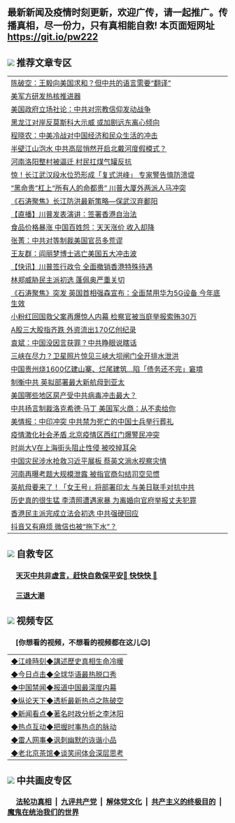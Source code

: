 ## 最新新闻及疫情时刻更新，欢迎广传，请一起推广。传播真相，尽一份力，只有真相能自救! 本页面短网址 https://git.io/pw222

## <img src="https://img.icons8.com/cute-clipart/2x/circled-right.png"> 推荐文章专区

<Table>
<tr><td colspan="2" align="left"><a href="https://boncwjwj.xhuyd.press/?name=c1198793&key=encdeuyadochlaxz&from=pw2">陈破空：王毅向美国求和？但中共的语言需要“翻译”</a></td></tr>
<tr><td colspan="2" align="left"><a href="https://boncwjwj.xhuyd.press/?name=c1198797&key=encdeuyadochlaxz&from=pw2">美军方研发热核推进器</a></td></tr>
<tr><td colspan="2" align="left"><a href="https://boncwjwj.xhuyd.press/?name=c1198789&key=encdeuyadochlaxz&from=pw2">美国政府立场社论：中共对宗教信仰发动战争</a></td></tr>
<tr><td colspan="2" align="left"><a href="https://boncwjwj.xhuyd.press/?name=c1198778&key=encdeuyadochlaxz&from=pw2">黑龙江对岸反莫斯科大示威 或加剧远东离心倾向</a></td></tr>
<tr><td colspan="2" align="left"><a href="https://boncwjwj.xhuyd.press/?name=c1198791&key=encdeuyadochlaxz&from=pw2">程晓农：中美冷战对中国经济和民众生活的冲击</a></td></tr>
<tr><td colspan="2" align="left"><a href="https://boncwjwj.xhuyd.press/?name=c1198779&key=encdeuyadochlaxz&from=pw2">半壁江山泡水 中共高层悄然开启北戴河度假模式？</a></td></tr>
<tr><td colspan="2" align="left"><a href="https://boncwjwj.xhuyd.press/?name=c1198788&key=encdeuyadochlaxz&from=pw2">河南洛阳整村被逼迁 村民扛煤气罐反抗</a></td></tr>
<tr><td colspan="2" align="left"><a href="https://boncwjwj.xhuyd.press/?name=c1198755&key=encdeuyadochlaxz&from=pw2">惊！长江武汉段水位恐形成「复式洪峰」 专家警告慎防溃堤</a></td></tr>
<tr><td colspan="2" align="left"><a href="https://boncwjwj.xhuyd.press/?name=c1198781&key=encdeuyadochlaxz&from=pw2">“黑命贵”杠上“所有人的命都贵” 川普大厦外两派人马冲突</a></td></tr>
<tr><td colspan="2" align="left"><a href="https://boncwjwj.xhuyd.press/?name=c1198767&key=encdeuyadochlaxz&from=pw2">《石涛聚焦》长江防洪最新策略—保武汉弃鄱阳</a></td></tr>
<tr><td colspan="2" align="left"><a href="https://boncwjwj.xhuyd.press/?name=c1198785&key=encdeuyadochlaxz&from=pw2">【直播】川普发表演讲：签署香港自治法</a></td></tr>
<tr><td colspan="2" align="left"><a href="https://boncwjwj.xhuyd.press/?name=c1198782&key=encdeuyadochlaxz&from=pw2">食品价格暴涨 中国百姓怨：天天涨价 收入却降</a></td></tr>
<tr><td colspan="2" align="left"><a href="https://boncwjwj.xhuyd.press/?name=c1198777&key=encdeuyadochlaxz&from=pw2">张菁：中共对等制裁美国官员多荒谬</a></td></tr>
<tr><td colspan="2" align="left"><a href="https://boncwjwj.xhuyd.press/?name=c1198808&key=encdeuyadochlaxz&from=pw2">王友群：阎丽梦博士逃亡美国五大冲击波</a></td></tr>
<tr><td colspan="2" align="left"><a href="https://boncwjwj.xhuyd.press/?name=c1198834&key=encdeuyadochlaxz&from=pw2">【快讯】川普签行政令 全面撤销香港特殊待遇</a></td></tr>
<tr><td colspan="2" align="left"><a href="https://boncwjwj.xhuyd.press/?name=c1198787&key=encdeuyadochlaxz&from=pw2">林郑威胁民主派初选 蓬佩奥严重关切</a></td></tr>
<tr><td colspan="2" align="left"><a href="https://boncwjwj.xhuyd.press/?name=c1198766&key=encdeuyadochlaxz&from=pw2">《石涛聚焦》突发 英国首相强森宣布：全面禁用华为5G设备 今年底生效</a></td></tr>
<tr><td colspan="2" align="left"><a href="https://boncwjwj.xhuyd.press/?name=c1198780&key=encdeuyadochlaxz&from=pw2">小粉红回国救父案再爆惊人内幕 检察官被当庭举报索贿30万</a></td></tr>
<tr><td colspan="2" align="left"><a href="https://boncwjwj.xhuyd.press/?name=c1198772&key=encdeuyadochlaxz&from=pw2">A股三大股指齐跌 外资流出170亿创纪录</a></td></tr>
<tr><td colspan="2" align="left"><a href="https://boncwjwj.xhuyd.press/?name=c1198807&key=encdeuyadochlaxz&from=pw2">袁斌：中国没因言获罪？中共睁眼说瞎话</a></td></tr>
<tr><td colspan="2" align="left"><a href="https://boncwjwj.xhuyd.press/?name=c1198836&key=encdeuyadochlaxz&from=pw2">三峡在尽力？卫星照片惊见三峡大坝闸门全开排水泄洪</a></td></tr>
<tr><td colspan="2" align="left"><a href="https://boncwjwj.xhuyd.press/?name=c1198796&key=encdeuyadochlaxz&from=pw2">中国贵州烧1600亿建山寨、烂尾建筑…陷「债务还不完」窘境</a></td></tr>
<tr><td colspan="2" align="left"><a href="https://boncwjwj.xhuyd.press/?name=c1198764&key=encdeuyadochlaxz&from=pw2">制衡中共 英拟部署最大新航母到亚太</a></td></tr>
<tr><td colspan="2" align="left"><a href="https://boncwjwj.xhuyd.press/?name=c1198775&key=encdeuyadochlaxz&from=pw2">美国哪些地区房产受中共病毒冲击最大？</a></td></tr>
<tr><td colspan="2" align="left"><a href="https://boncwjwj.xhuyd.press/?name=c1198776&key=encdeuyadochlaxz&from=pw2">中共扬言制裁洛克希德·马丁 美国军火商：从不卖给你</a></td></tr>
<tr><td colspan="2" align="left"><a href="https://boncwjwj.xhuyd.press/?name=c1198770&key=encdeuyadochlaxz&from=pw2">美情报：中印冲突 中共禁为死亡的中国士兵举行葬礼</a></td></tr>
<tr><td colspan="2" align="left"><a href="https://boncwjwj.xhuyd.press/?name=c1198758&key=encdeuyadochlaxz&from=pw2">疫情激化社会矛盾 北京疫情区西红门爆警民冲突</a></td></tr>
<tr><td colspan="2" align="left"><a href="https://boncwjwj.xhuyd.press/?name=c1198786&key=encdeuyadochlaxz&from=pw2">时尚大V在上海街头阻止性侵 被咬掉耳朵</a></td></tr>
<tr><td colspan="2" align="left"><a href="https://boncwjwj.xhuyd.press/?name=c1198806&key=encdeuyadochlaxz&from=pw2">中国灾民涉水抢救习近平展板 蔡英文淌水视察灾情</a></td></tr>
<tr><td colspan="2" align="left"><a href="https://boncwjwj.xhuyd.press/?name=c1198805&key=encdeuyadochlaxz&from=pw2">河南再曝考题大规模泄露 被指官商勾结司空见惯</a></td></tr>
<tr><td colspan="2" align="left"><a href="https://boncwjwj.xhuyd.press/?name=c1198795&key=encdeuyadochlaxz&from=pw2">英航母要来了！「女王号」将部署印太 与美日联手对抗中共</a></td></tr>
<tr><td colspan="2" align="left"><a href="https://boncwjwj.xhuyd.press/?name=c1198848&key=encdeuyadochlaxz&from=pw2">历史真的很生猛 李清照遭遇家暴 为离婚向官府举报丈夫犯罪</a></td></tr>
<tr><td colspan="2" align="left"><a href="https://boncwjwj.xhuyd.press/?name=c1198829&key=encdeuyadochlaxz&from=pw2">香港民主派完成立法会初选 中共强硬回应</a></td></tr>
<tr><td colspan="2" align="left"><a href="https://boncwjwj.xhuyd.press/?name=c1198840&key=encdeuyadochlaxz&from=pw2">抖音又有麻烦 微信也被“拖下水”？</a></td></tr>

</Table>

## <img src="https://img.icons8.com/cute-clipart/2x/circled-right.png">  自救专区

 ### &nbsp;&nbsp;&nbsp;&nbsp; [天灭中共非虚言，赶快自救保平安🍎 快快快 📩](https://github.com/pwgy/td/blob/master/README.md)
 
 ### &nbsp;&nbsp;&nbsp;&nbsp; [三退大潮](https://is.gd/fCPoKo) 

## <img src="https://img.icons8.com/cute-clipart/2x/circled-right.png"> 视频专区
### &nbsp;&nbsp;&nbsp;&nbsp; [你想看的视频，不想看的视频都在这儿😉] <tr>
 <Table>
   <tr>
   <td colspan="2" align=left> 
<a href="https://kmyaoayewvhx.xhyte.press/oo.aspx?name=c922850&key=wybpblbewupvzpbn&from=gy22&tag=9877">◆江峰時刻◆講述歷史真相生命冷暖</a><br/>
    </td>
  </tr>
   <tr>
   <td colspan="2" align=left> 
<a href="https://kmyaoayewvhx.xhyte.press/oo.aspx?name=c816850&key=wybpblbewupvzpbn&from=gy22&tag=9877">◆今日点击◆全球华语最热脱口秀</a><br/>
    </td>
  </tr>
  <tr>
  <td colspan="2" align=left>
<a href="https://kmyaoayewvhx.xhyte.press/oo.aspx?name=c816860&key=wybpblbewupvzpbn&from=gy22&tag=99733110">◆中国禁闻◆报道中国最深度内幕</a><br/>
   </tr>
  <tr>
     <td colspan="2" align=left>
<a href="https://kmyaoayewvhx.xhyte.press/oo.aspx?name=c816855&key=wybpblbewupvzpbn&from=gy22&tag=997110">◆纵论天下◆透析最新热点之陈破空</a><br/>
   </tr>
   <tr>
      <td colspan="2" align=left>
<a href="https://kmyaoayewv4hx.xhyte.press/oo.aspx?name=c838308&key=wybpblbewupvzpbn&from=gy22&tag=9973110">◆新闻看点◆著名时政分析之李沐阳</a><br/>
   </tr>
   <tr>
     <td colspan="2" align=left>
<a href="https://kmy4aoayewvhx.xhyte.press/oo.aspx?name=c816852&key=wybpblbewupvzpbn&from=gy22&tag=9733110">◆热点互动◆把握时事热点的脉动</a><br/>
   </tr>
   <tr>
      <td colspan="2" align=left>
<a href="https://kmyaoaye4wvhx.xhyte.press/oo.aspx?name=c816694&key=wybpblbewupvzpbn&from=gy22&tag=93310">◆雷人网事◆讽刺幽默的诙谐小品</a><br/>
   </tr>
   <tr>
    <td colspan="2" align=left>
<a href="https://kmyao4ayewvhx.xhyte.press/oo.aspx?name=c816650&key=wybpblbewupvzpbn&from=gy22&tag=9973110">◆老北京茶馆◆谈笑间体会深层思考</a><br/>
   </tr>
</Table>
 
## <img src="https://img.icons8.com/cute-clipart/2x/circled-right.png"> 中共画皮专区


 ### &nbsp;&nbsp;&nbsp;&nbsp; [法轮功真相](https://github.com/begood0513/basic/blob/master/README.md) &nbsp;|&nbsp; [九评共产党](https://github.com/begood0513/9ping.md/blob/master/README.md) &nbsp;|&nbsp; [解体党文化](https://github.com/begood0513/jtdwh.md/blob/master/README.md)   &nbsp;|&nbsp; [共产主义的终极目的](https://github.com/begood0513/gczydzjmd.md/blob/master/README.md) &nbsp;|&nbsp; [魔鬼在统治我们的世界](https://github.com/begood0513/gczydzjmd.md/blob/master/README.md) 

